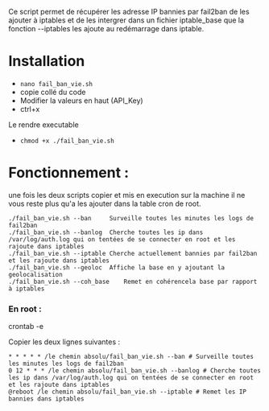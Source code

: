Ce script permet de récupérer les adresse IP bannies par fail2ban de les ajouter à iptables et de les intergrer dans un fichier iptable_base que la fonction --iptables les ajoute au redémarrage dans iptable. 

# Installation

- `nano fail_ban_vie.sh`
- copie collé du code
- Modifier la valeurs en haut (API_Key)
- ctrl+x

Le rendre executable
- `chmod +x ./fail_ban_vie.sh`
                                                                                                             
# Fonctionnement :

une fois les deux scripts copier et mis en execution sur la machine il ne vous reste plus qu'a les ajouter
dans la table cron de root.

    ./fail_ban_vie.sh --ban     Surveille toutes les minutes les logs de fail2ban
    ./fail_ban_vie.sh --banlog  Cherche toutes les ip dans /var/log/auth.log qui on tentées de se connecter en root et les rajoute dans iptables
    ./fail_ban_vie.sh --iptable Cherche actuellement bannies par fail2ban et les rajoute dans iptables
    ./fail_ban_vie.sh --geoloc  Affiche la base en y ajoutant la geolocalisation
    ./fail_ban_vie.sh --coh_base    Remet en cohérencela base par rapport à iptables

### En root :

crontab -e

Copier les deux lignes suivantes :

    * * * * * /le chemin absolu/fail_ban_vie.sh --ban # Surveille toutes les minutes les logs de fail2ban
    0 12 * * * /le chemin absolu/fail_ban_vie.sh --banlog # Cherche toutes les ip dans /var/log/auth.log qui on tentées de se connecter en root et les rajoute dans iptables
    @reboot /le chemin absolu/fail_ban_vie.sh --iptable # Remet les IP bannies dans iptables
